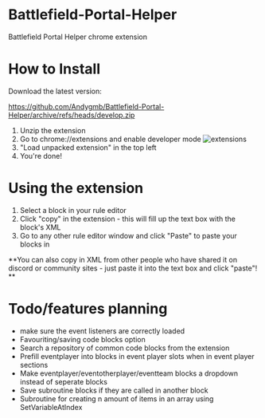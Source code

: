 # Battlefield-Portal-Helper
Battlefield Portal Helper chrome extension

# How to Install

Download the latest version:

https://github.com/Andygmb/Battlefield-Portal-Helper/archive/refs/heads/develop.zip

1. Unzip the extension
2. Go to chrome://extensions and enable developer mode
![extensions](https://user-images.githubusercontent.com/4010083/141685863-68ee9a8a-b874-4d73-b1d3-839089076343.png)
3. "Load unpacked extension" in the top left
4. You're done! 

# Using the extension

1. Select a block in your rule editor
2. Click "copy" in the extension - this will fill up the text box with the block's XML
3. Go to any other rule editor window and click "Paste" to paste your blocks in

**You can also copy in XML from other people who have shared it on discord or community sites - just paste it into the text box and click "paste"!
**
# Todo/features planning

* make sure the event listeners are correctly loaded 
* Favouriting/saving code blocks option
* Search a repository of common code blocks from the extension
* Prefill eventplayer into blocks in event player slots when in event player sections
* Make eventplayer/eventotherplayer/eventteam blocks a dropdown instead of seperate blocks
* Save subroutine blocks if they are called in another block
* Subroutine for creating n amount of items in an array using SetVariableAtIndex

